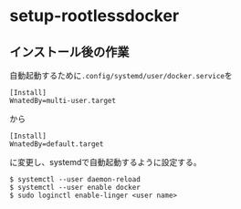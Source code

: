 # setup-rootlessdocker

## インストール後の作業

自動起動するために```.config/systemd/user/docker.service```を

```
[Install]
WnatedBy=multi-user.target
```
から
```
[Install]
WnatedBy=default.target
```
に変更し、systemdで自動起動するように設定する。

```
$ systemctl --user daemon-reload
$ systemctl --user enable docker
$ sudo loginctl enable-linger <user name>
```
